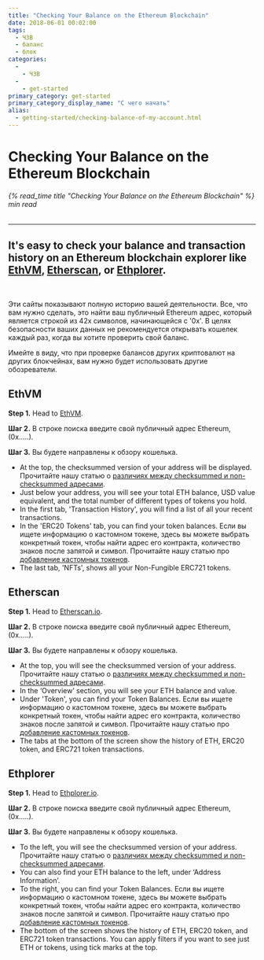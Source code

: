 ```yaml
---
title: "Checking Your Balance on the Ethereum Blockchain"
date: 2018-06-01 00:02:00
tags:
  - ЧЗВ
  - баланс
  - блок
categories:
  - 
    - ЧЗВ
  - 
    - get-started
primary_category: get-started
primary_category_display_name: "С чего начать"
alias:
  - getting-started/checking-balance-of-my-account.html
---
```


# **Checking Your Balance on the Ethereum Blockchain**

###### {% read_time title "Checking Your Balance on the Ethereum Blockchain" %} min read

* * *

## It's easy to check your balance and transaction history on an Ethereum blockchain explorer like [EthVM](https://www.ethvm.com), [Etherscan](https://etherscan.io), or [Ethplorer](https://ethplorer.io).

<br>

Эти сайты показывают полную историю вашей деятельности. Все, что вам нужно сделать, это найти ваш публичный Ethereum адрес, который является строкой из 42х символов, начинающейся с '0x'. В целях безопасности ваших данных не рекомендуется открывать кошелек каждый раз, когда вы хотите проверить свой баланс.

Имейте в виду, что при проверке балансов других криптовалют на других блокчейнах, вам нужно будет использовать другие обозреватели.

## **EthVM**

**Step 1.** Head to [EthVM](https://www.ethvm.com).

**Шаг 2.** В строке поиска введите свой публичный адрес Ethereum, (0x…..).

**Шаг 3.** Вы будете направлены к обзору кошелька.

-   At the top, the checksummed version of your address will be displayed. Прочитайте нашу статью о [различиях между checksummed и non-checksummed адресами](/@@@@@@/common-issues/not-checksummed/).
-   Just below your address, you will see your total ETH balance, USD value equivalent, and the total number of different types of tokens you hold.
-   In the first tab, 'Transaction History', you will find a list of all your recent transactions.
-   In the 'ERC20 Tokens' tab, you can find your token balances. Если вы ищете информацию о кастомном токене, здесь вы можете выбрать конкретный токен, чтобы найти адрес его контракта, количество знаков после запятой и символ. Прочитайте нашу статью про [добавление кастомных токенов](/@@@@@@/tokens/how-to-add-custom-token/).
-   The last tab, 'NFTs', shows all your Non-Fungible ERC721 tokens.

## **Etherscan**

**Step 1.** Head to [Etherscan.io](https://etherscan.io).

**Шаг 2.** В строке поиска введите свой публичный адрес Ethereum, (0x…..).

**Шаг 3.** Вы будете направлены к обзору кошелька.

-   At the top, you will see the checksummed version of your address. Прочитайте нашу статью о [различиях между checksummed и non-checksummed адресами](/@@@@@@/common-issues/not-checksummed/).
-   In the ‘Overview’ section, you will see your ETH balance and value.
-   Under 'Token', you can find your Token Balances. Если вы ищете информацию о кастомном токене, здесь вы можете выбрать конкретный токен, чтобы найти адрес его контракта, количество знаков после запятой и символ. Прочитайте нашу статью про [добавление кастомных токенов](/@@@@@@/tokens/how-to-add-custom-token/).
-   The tabs at the bottom of the screen show the history of ETH, ERC20 token, and ERC721 token transactions.

## **Ethplorer**

**Step 1.** Head to [Ethplorer.io](https://ethplorer.io).

**Шаг 2.** В строке поиска введите свой публичный адрес Ethereum, (0x…..).

**Шаг 3.** Вы будете направлены к обзору кошелька.

-   To the left, you will see the checksummed version of your address. Прочитайте нашу статью о [различиях между checksummed и non-checksummed адресами](/@@@@@@/common-issues/not-checksummed/).
-   You can also find your ETH balance to the left, under ‘Address Information’.
-   To the right, you can find your Token Balances. Если вы ищете информацию о кастомном токене, здесь вы можете выбрать конкретный токен, чтобы найти адрес его контракта, количество знаков после запятой и символ. Прочитайте нашу статью про [добавление кастомных токенов](/@@@@@@/tokens/how-to-add-custom-token/).
-   The bottom of the screen shows the history of ETH, ERC20 token, and ERC721 token transactions. You can apply filters if you want to see just ETH or tokens, using tick marks at the top.

